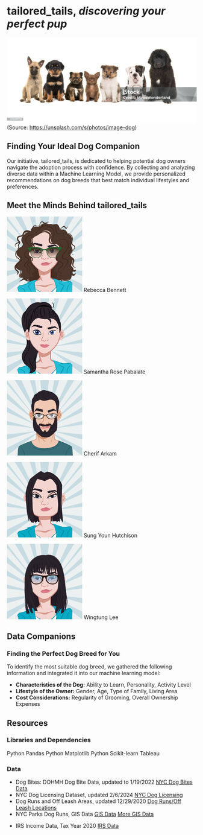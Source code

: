 # tailored_tails, _discovering your perfect pup_ 
![puppies](istockphoto-puppies.png)
(Source: https://unsplash.com/s/photos/image-dog)
## Finding Your Ideal Dog Companion
Our initiative, tailored_tails, is dedicated to helping potential dog owners navigate the adoption process with confidence. By collecting and analyzing diverse data within a Machine Learning Model, we provide personalized recommendations on dog breeds that best match individual lifestyles and preferences.

## Meet the Minds Behind tailored_tails

![Rebecca](Rebecca.png) Rebecca Bennett

![Sam](Sam.png) Samantha Rose Pabalate

![Cherif](Cherif.png) Cherif Arkam

![Sungyoun](Sungyoun.png) Sung Youn Hutchison

![Wingtung](Wingtung.png) Wingtung Lee

## Data Companions
### Finding the Perfect Dog Breed for You
To identify the most suitable dog breed, we gathered the following information and integrated it into our machine learning model:
* **Characteristics of the Dog:** Ability to Learn, Personality, Activity Level
* **Lifestyle of the Owner:** Gender, Age, Type of Family, Living Area
* **Cost Considerations:** Regularity of Grooming, Overall Ownership Expenses

## Resources
### Libraries and Dependencies
Python Pandas
Python Matplotlib
Python Scikit-learn
Tableau

### Data
- Dog Bites: DOHMH Dog Bite Data, updated to 1/19/2022
[NYC Dog Bites Data](https://data.cityofnewyork.us/Health/DOHMH-Dog-Bite-Data/rsgh-akpg/about_data)
- NYC Dog Licensing Dataset, updated 2/6/2024
[NYC Dog Licensing](https://data.cityofnewyork.us/Health/NYC-Dog-Licensing-Dataset/nu7n-tubp/about_data)
- Dog Runs and Off Leash Areas, updated 12/29/2020
[Dog Runs/Off Leash Locations](https://data.cityofnewyork.us/Recreation/Directory-of-Dog-Runs-and-Off-Leash-Areas/ipbu-mtcs/about_data)
- NYC Parks Dog Runs, GIS Data
[GIS Data](https://data.cityofnewyork.us/Recreation/NYC-Parks-Dog-Runs/8nac-uner)
[More GIS Data](https://data.cityofnewyork.us/Recreation/DogRuns_20190417/hxx3-bwgv/about_data)
* IRS Income Data, Tax Year 2020
[IRS Data](https://www.irs.gov/statistics/soi-tax-stats-individual-income-tax-statistics-2020-zip-code-data-soi)